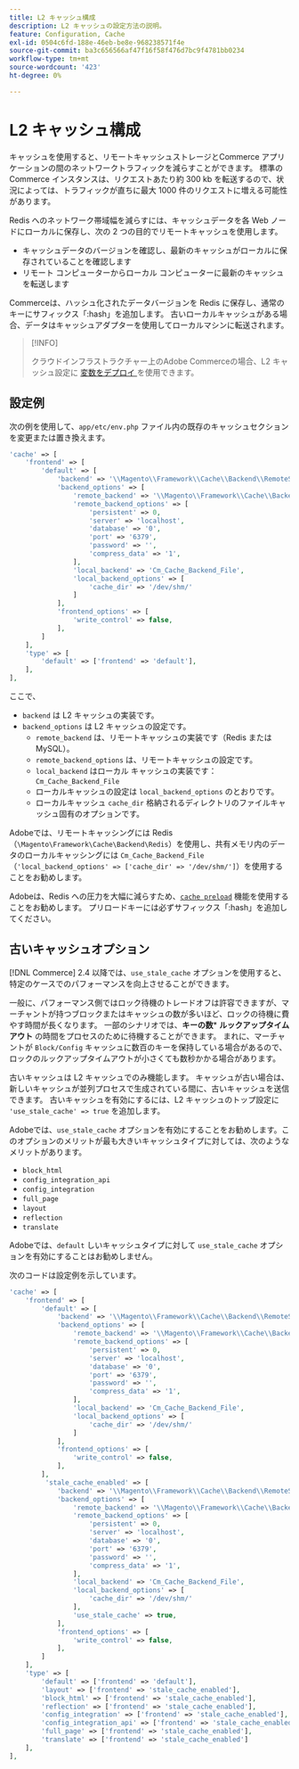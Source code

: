 ```yaml
---
title: L2 キャッシュ構成
description: L2 キャッシュの設定方法の説明。
feature: Configuration, Cache
exl-id: 0504c6fd-188e-46eb-be8e-968238571f4e
source-git-commit: ba3c656566af47f16f58f476d7bc9f4781bb0234
workflow-type: tm+mt
source-wordcount: '423'
ht-degree: 0%

---
```


# L2 キャッシュ構成

キャッシュを使用すると、リモートキャッシュストレージとCommerce アプリケーションの間のネットワークトラフィックを減らすことができます。 標準のCommerce インスタンスは、リクエストあたり約 300 kb を転送するので、状況によっては、トラフィックが直ちに最大 1000 件のリクエストに増える可能性があります。

Redis へのネットワーク帯域幅を減らすには、キャッシュデータを各 Web ノードにローカルに保存し、次の 2 つの目的でリモートキャッシュを使用します。

- キャッシュデータのバージョンを確認し、最新のキャッシュがローカルに保存されていることを確認します
- リモート コンピューターからローカル コンピューターに最新のキャッシュを転送します

Commerceは、ハッシュ化されたデータバージョンを Redis に保存し、通常のキーにサフィックス「:hash」を追加します。 古いローカルキャッシュがある場合、データはキャッシュアダプターを使用してローカルマシンに転送されます。

>[!INFO]
>
>クラウドインフラストラクチャー上のAdobe Commerceの場合、L2 キャッシュ設定に [ 変数をデプロイ ](https://experienceleague.adobe.com/docs/commerce-cloud-service/user-guide/configure/env/stage/variables-deploy.html?lang=ja#redis_backend) を使用できます。

## 設定例

次の例を使用して、`app/etc/env.php` ファイル内の既存のキャッシュセクションを変更または置き換えます。

```php
'cache' => [
    'frontend' => [
        'default' => [
            'backend' => '\\Magento\\Framework\\Cache\\Backend\\RemoteSynchronizedCache',
            'backend_options' => [
                'remote_backend' => '\\Magento\\Framework\\Cache\\Backend\\Redis',
                'remote_backend_options' => [
                    'persistent' => 0,
                    'server' => 'localhost',
                    'database' => '0',
                    'port' => '6379',
                    'password' => '',
                    'compress_data' => '1',
                ],
                'local_backend' => 'Cm_Cache_Backend_File',
                'local_backend_options' => [
                    'cache_dir' => '/dev/shm/'
                ]
            ],
            'frontend_options' => [
                'write_control' => false,
            ],
        ]
    ],
    'type' => [
        'default' => ['frontend' => 'default'],
    ],
],
```

ここで、

- `backend` は L2 キャッシュの実装です。
- `backend_options` は L2 キャッシュの設定です。
   - `remote_backend` は、リモートキャッシュの実装です（Redis または MySQL）。
   - `remote_backend_options` は、リモートキャッシュの設定です。
   - `local_backend` はローカル キャッシュの実装です：`Cm_Cache_Backend_File`
   - ローカルキャッシュの設定は `local_backend_options` のとおりです。
   - ローカルキャッシュ `cache_dir` 格納されるディレクトリのファイルキャッシュ固有のオプションです。

Adobeでは、リモートキャッシングには Redis （`\Magento\Framework\Cache\Backend\Redis`）を使用し、共有メモリ内のデータのローカルキャッシングには `Cm_Cache_Backend_File` （`'local_backend_options' => ['cache_dir' => '/dev/shm/']`）を使用することをお勧めします。

Adobeは、Redis への圧力を大幅に減らすため、[`cache preload`](redis-pg-cache.md#redis-preload-feature) 機能を使用することをお勧めします。 プリロードキーには必ずサフィックス「:hash」を追加してください。

## 古いキャッシュオプション

[!DNL Commerce] 2.4 以降では、`use_stale_cache` オプションを使用すると、特定のケースでのパフォーマンスを向上させることができます。

一般に、パフォーマンス側ではロック待機のトレードオフは許容できますが、マーチャントが持つブロックまたはキャッシュの数が多いほど、ロックの待機に費やす時間が長くなります。 一部のシナリオでは、**キーの数**\* **ルックアップタイムアウト** の時間をプロセスのために待機することができます。 まれに、マーチャントが `Block/Config` キャッシュに数百のキーを保持している場合があるので、ロックのルックアップタイムアウトが小さくても数秒かかる場合があります。

古いキャッシュは L2 キャッシュでのみ機能します。 キャッシュが古い場合は、新しいキャッシュが並列プロセスで生成されている間に、古いキャッシュを送信できます。 古いキャッシュを有効にするには、L2 キャッシュのトップ設定に `'use_stale_cache' => true` を追加します。

Adobeでは、`use_stale_cache` オプションを有効にすることをお勧めします。このオプションのメリットが最も大きいキャッシュタイプに対しては、次のようなメリットがあります。

- `block_html`
- `config_integration_api`
- `config_integration`
- `full_page`
- `layout`
- `reflection`
- `translate`

Adobeでは、`default` しいキャッシュタイプに対して `use_stale_cache` オプションを有効にすることはお勧めしません。

次のコードは設定例を示しています。

```php
'cache' => [
    'frontend' => [
        'default' => [
            'backend' => '\\Magento\\Framework\\Cache\\Backend\\RemoteSynchronizedCache',
            'backend_options' => [
                'remote_backend' => '\\Magento\\Framework\\Cache\\Backend\\Redis',
                'remote_backend_options' => [
                    'persistent' => 0,
                    'server' => 'localhost',
                    'database' => '0',
                    'port' => '6379',
                    'password' => '',
                    'compress_data' => '1',
                ],
                'local_backend' => 'Cm_Cache_Backend_File',
                'local_backend_options' => [
                    'cache_dir' => '/dev/shm/'
                ]
            ],
            'frontend_options' => [
                'write_control' => false,
            ],
        ],
         'stale_cache_enabled' => [
            'backend' => '\\Magento\\Framework\\Cache\\Backend\\RemoteSynchronizedCache',
            'backend_options' => [
                'remote_backend' => '\\Magento\\Framework\\Cache\\Backend\\Redis',
                'remote_backend_options' => [
                    'persistent' => 0,
                    'server' => 'localhost',
                    'database' => '0',
                    'port' => '6379',
                    'password' => '',
                    'compress_data' => '1',
                ],
                'local_backend' => 'Cm_Cache_Backend_File',
                'local_backend_options' => [
                    'cache_dir' => '/dev/shm/'
                ],
                'use_stale_cache' => true,
            ],
            'frontend_options' => [
                'write_control' => false,
            ],
        ]
    ],
    'type' => [
        'default' => ['frontend' => 'default'],
        'layout' => ['frontend' => 'stale_cache_enabled'],
        'block_html' => ['frontend' => 'stale_cache_enabled'],
        'reflection' => ['frontend' => 'stale_cache_enabled'],
        'config_integration' => ['frontend' => 'stale_cache_enabled'],
        'config_integration_api' => ['frontend' => 'stale_cache_enabled'],
        'full_page' => ['frontend' => 'stale_cache_enabled'],
        'translate' => ['frontend' => 'stale_cache_enabled']
    ],
],
```

